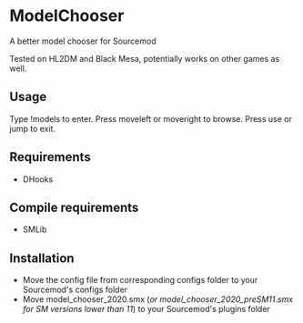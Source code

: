 # ModelChooser
 A better model chooser for Sourcemod
 
 Tested on HL2DM and Black Mesa, potentially works on other games as well.
 
## Usage
Type !models to enter. Press moveleft or moveright to browse. Press use or jump to exit.

## Requirements
- DHooks

## Compile requirements
- SMLib

## Installation
- Move the config file from corresponding configs folder to your Sourcemod's configs folder
- Move model_chooser_2020.smx (*or model_chooser_2020_preSM11.smx for SM versions lower than 11*) to your Sourcemod's plugins folder
